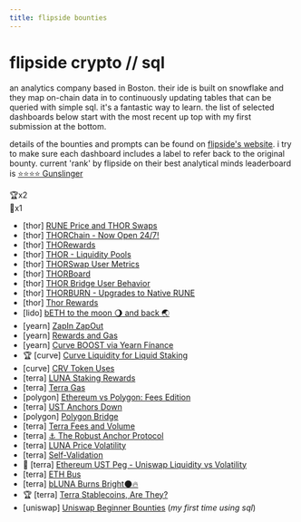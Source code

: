```yaml
---
title: flipside bounties
---
```


# flipside crypto // sql
an analytics company based in Boston. their ide is built on snowflake and they map on-chain data in to continuously updating tables that can be queried with simple sql. it's a fantastic way to learn. the list of selected dashboards below start with the most recent up top with my first submission at the bottom.  

details of the bounties and prompts can be found on [flipside's website](https://www.notion.so/Flipside-Crypto-Bounty-Programs-8a6400e3d85049b79875d5200206974e). i try to make sure each dashboard includes a label to refer back to the original bounty. current 'rank' by flipside on their best analytical minds leaderboard is [⭐️⭐️⭐️⭐️ Gunslinger](https://www.notion.so/teamflipside/Flipside-Crypto-BAM-Leaderboard-1154ce81580a4b8fadfcbb3753a9b21d)  


🏆x2  
🥈x1  
 - [thor] [RUNE Price and THOR Swaps](https://app.flipsidecrypto.com/dashboard/rune-price-and-thor-swaps-nup7td)
 - [thor] [THORChain - Now Open 24/7!](https://app.flipsidecrypto.com/dashboard/thor-chain-now-open-24-7-FFlXqr)
 - [thor] [THORewards](https://app.flipsidecrypto.com/dashboard/tho-rewards-6t6fb1)
 - [thor] [THOR - Liquidity Pools](https://app.flipsidecrypto.com/dashboard/thor-liquidity-pools-A-HsVN)
 - [thor] [THORSwap User Metrics](https://app.flipsidecrypto.com/dashboard/thor-swap-user-metrics-zweyo6)
 - [thor] [THORBoard](https://app.flipsidecrypto.com/dashboard/thor-board-PNixC5)
 - [thor] [THOR Bridge User Behavior](https://app.flipsidecrypto.com/dashboard/thor-bridge-user-behavior-3i7P2e)
 - [thor] [THORBURN - Upgrades to Native RUNE](https://app.flipsidecrypto.com/dashboard/thorburn-upgrades-to-native-rune-kzVMhx)
 - [thor] [Thor Rewards](https://app.flipsidecrypto.com/dashboard/thor-rewards-X3gFVa)
 - [lido] [bETH to the moon 🌖 and back 🌏](https://app.flipsidecrypto.com/dashboard/b-eth-to-the-moon-🌖-and-back-🌏-NrZANL)
 - [yearn] [ZapIn ZapOut](https://app.flipsidecrypto.com/dashboard/zap-in-zap-out-vKo_SO)
 - [yearn] [Rewards and Gas](https://app.flipsidecrypto.com/dashboard/rewards-and-gas-JErope)
 - [yearn] [Curve BOOST via Yearn Fínance](https://app.flipsidecrypto.com/dashboard/curve-boost-via-yearn-finance-iVv66T)
 - 🏆 [curve] [Curve Liquidity for Liquid Staking](https://app.flipsidecrypto.com/dashboard/curve-liquidity-for-liquid-staking-VEGYbj)
 - [curve] [CRV Token Uses](https://app.flipsidecrypto.com/dashboard/crv-token-uses-4MgDA7)
 - [terra] [LUNA Staking Rewards](https://app.flipsidecrypto.com/dashboard/luna-staking-rewards-ZYGSRy)
 - [terra] [Terra Gas](https://app.flipsidecrypto.com/dashboard/terra-gas-KiLJ3Y)
 - [polygon] [Ethereum vs Polygon: Fees Edition](https://app.flipsidecrypto.com/dashboard/ethereum-vs-polygon-fees-edition-ksmL4h)
 - [terra] [UST Anchors Down](https://app.flipsidecrypto.com/dashboard/ust-anchors-down-zIfkt5)
 - [polygon] [Polygon Bridge](https://app.flipsidecrypto.com/dashboard/polygon-bridge-7l07Is)
 - [terra] [Terra Fees and Volume](https://app.flipsidecrypto.com/dashboard/terra-fees-and-volume-nbQqTr)
 - [terra] [⚓️ The Robust Anchor Protocol](https://app.flipsidecrypto.com/dashboard/anchor-protocol-NMwB-4)
 - [terra] [LUNA Price Volatility](https://app.flipsidecrypto.com/dashboard/luna-price-volatility-yTquMU)
 - [terra] [Self-Validation](https://app.flipsidecrypto.com/dashboard/self-validation-xdSPyF)
 - 🥈 [terra] [Ethereum UST Peg - Uniswap Liquidity vs Volatility](https://app.flipsidecrypto.com/dashboard/ethereum-ust-peg-uniswap-liquidity-vs-volatility-aBtxcH)
 - [terra] [ETH Bus](https://app.flipsidecrypto.com/dashboard/eth-bus-MjJMbl)  
 - [terra] [bLUNA Burns Bright🌑🔥](https://app.flipsidecrypto.com/dashboard/b-luna-burns-bright-GSCl6R)
 - 🏆 [terra] [Terra Stablecoins, Are They?](https://app.flipsidecrypto.com/dashboard/terra-stablecoins-are-they-H4uNMJ)
 - [uniswap] [Uniswap Beginner Bounties](https://app.flipsidecrypto.com/dashboard/uni-beginner-bounties-fk3Pkh) (*my first time using sql*)
